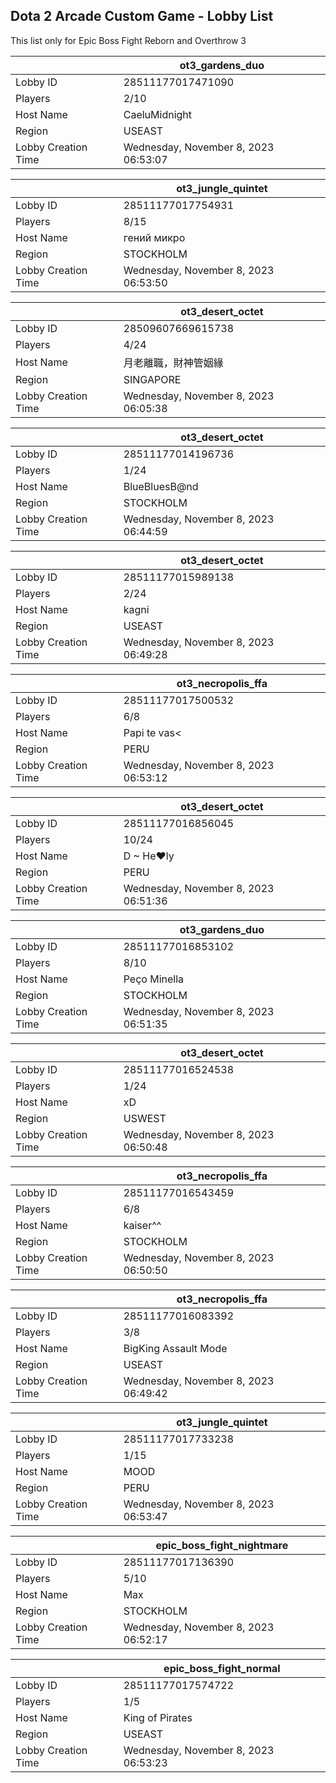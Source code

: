## Dota 2 Arcade Custom Game - Lobby List

This list only for Epic Boss Fight Reborn and Overthrow 3

|  | ot3_gardens_duo |
| ------ | ------ |
| Lobby ID | 28511177017471090 |
| Players | 2/10 |
| Host Name | CaeluMidnight |
| Region | USEAST |
| Lobby Creation Time | Wednesday, November 8, 2023 06:53:07 |


|  | ot3_jungle_quintet |
| ------ | ------ |
| Lobby ID | 28511177017754931 |
| Players | 8/15 |
| Host Name | гений микро |
| Region | STOCKHOLM |
| Lobby Creation Time | Wednesday, November 8, 2023 06:53:50 |


|  | ot3_desert_octet |
| ------ | ------ |
| Lobby ID | 28509607669615738 |
| Players | 4/24 |
| Host Name | 月老離職，財神管姻緣 |
| Region | SINGAPORE |
| Lobby Creation Time | Wednesday, November 8, 2023 06:05:38 |


|  | ot3_desert_octet |
| ------ | ------ |
| Lobby ID | 28511177014196736 |
| Players | 1/24 |
| Host Name | BlueBluesB@nd |
| Region | STOCKHOLM |
| Lobby Creation Time | Wednesday, November 8, 2023 06:44:59 |


|  | ot3_desert_octet |
| ------ | ------ |
| Lobby ID | 28511177015989138 |
| Players | 2/24 |
| Host Name | kagni |
| Region | USEAST |
| Lobby Creation Time | Wednesday, November 8, 2023 06:49:28 |


|  | ot3_necropolis_ffa |
| ------ | ------ |
| Lobby ID | 28511177017500532 |
| Players | 6/8 |
| Host Name | Papi te vas< |
| Region | PERU |
| Lobby Creation Time | Wednesday, November 8, 2023 06:53:12 |


|  | ot3_desert_octet |
| ------ | ------ |
| Lobby ID | 28511177016856045 |
| Players | 10/24 |
| Host Name | D ~ He♥ly |
| Region | PERU |
| Lobby Creation Time | Wednesday, November 8, 2023 06:51:36 |


|  | ot3_gardens_duo |
| ------ | ------ |
| Lobby ID | 28511177016853102 |
| Players | 8/10 |
| Host Name | Peço Minella |
| Region | STOCKHOLM |
| Lobby Creation Time | Wednesday, November 8, 2023 06:51:35 |


|  | ot3_desert_octet |
| ------ | ------ |
| Lobby ID | 28511177016524538 |
| Players | 1/24 |
| Host Name | xD |
| Region | USWEST |
| Lobby Creation Time | Wednesday, November 8, 2023 06:50:48 |


|  | ot3_necropolis_ffa |
| ------ | ------ |
| Lobby ID | 28511177016543459 |
| Players | 6/8 |
| Host Name | kaiser^^ |
| Region | STOCKHOLM |
| Lobby Creation Time | Wednesday, November 8, 2023 06:50:50 |


|  | ot3_necropolis_ffa |
| ------ | ------ |
| Lobby ID | 28511177016083392 |
| Players | 3/8 |
| Host Name | BigKing Assault Mode |
| Region | USEAST |
| Lobby Creation Time | Wednesday, November 8, 2023 06:49:42 |


|  | ot3_jungle_quintet |
| ------ | ------ |
| Lobby ID | 28511177017733238 |
| Players | 1/15 |
| Host Name | MOOD |
| Region | PERU |
| Lobby Creation Time | Wednesday, November 8, 2023 06:53:47 |


|  | epic_boss_fight_nightmare |
| ------ | ------ |
| Lobby ID | 28511177017136390 |
| Players | 5/10 |
| Host Name | Max |
| Region | STOCKHOLM |
| Lobby Creation Time | Wednesday, November 8, 2023 06:52:17 |


|  | epic_boss_fight_normal |
| ------ | ------ |
| Lobby ID | 28511177017574722 |
| Players | 1/5 |
| Host Name | King of Pirates |
| Region | USEAST |
| Lobby Creation Time | Wednesday, November 8, 2023 06:53:23 |


